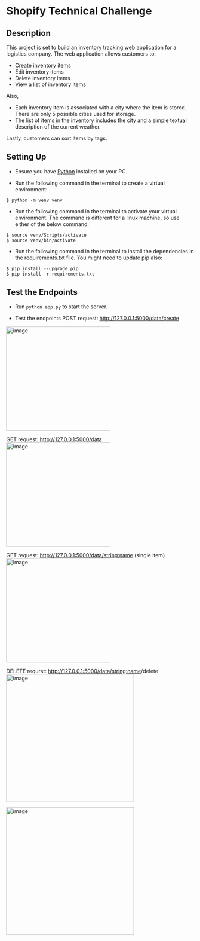 # Shopify Technical Challenge

## Description
This project is set to build an inventory tracking web application for a logistics company. The web application allows customers to:
- Create inventory items
- Edit inventory items
- Delete inventory items
- View a list of inventory items

Also,
- Each inventory item is associated with a city where the item is stored. There are only 5 possible cities used for storage.
- The list of items in the inventory includes the city and a simple textual description of the current weather.

Lastly, customers can sort items by tags.

## Setting Up
-   Ensure you have [Python](www.python.org) installed on your PC.
  
-   Run the following command in the terminal to create a virtual environment: 
```
$ python -m venv venv
```

-   Run the following command in the terminal to activate your virtual environment. The command is different for a linux machine, so use either of the below command:
 ``` 
 $ source venv/Scripts/activate
 $ source venv/bin/activate
```

-   Run the following command in the terminal to install the dependencies in the requirements.txt file. You might need to update pip also:
``` 
$ pip install --upgrade pip
$ pip install -r requirements.txt
```



## Test the Endpoints

-   Run ``` python app.py ``` to start the server.

-   Test the endpoints
POST request: http://127.0.0.1:5000/data/create
<img width="279" alt="image" src="https://user-images.githubusercontent.com/49791498/168648042-8cd3a85b-8d75-4ded-b463-2e9963b2209a.png">

GET request: http://127.0.0.1:5000/data
<img width="279" alt="image" src="https://user-images.githubusercontent.com/49791498/168650401-623f0e80-46c1-4efa-9210-b206db85fe97.png">

GET request: http://127.0.0.1:5000/data/<string:name> (single item)
<img width="279" alt="image" src="https://user-images.githubusercontent.com/49791498/168654547-ab2d3396-0d12-474c-b08a-d543bd87ffae.png">

DELETE requrst: http://127.0.0.1:5000/data/<string:name>/delete
<img width="342" alt="image" src="https://user-images.githubusercontent.com/49791498/168654755-4dd498d4-04e3-4239-99d2-ebe608a66e2b.png">

<img width="342" alt="image" src="https://user-images.githubusercontent.com/49791498/168654793-7f5a1b81-9f66-493b-a8e1-41ba0b06e717.png">
